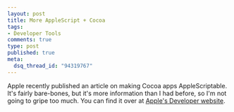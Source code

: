 ```yaml
--- 
layout: post
title: More AppleScript + Cocoa
tags: 
- Developer Tools
comments: true
type: post
published: true
meta: 
  dsq_thread_id: "94319767"
---
```

Apple recently published an article on making Cocoa apps AppleScriptable. It's fairly bare-bones, but it's more information than I had before, so I'm not going to gripe too much. You can find it over at <a href="http://developer.apple.com/cocoa/applescriptforapps.html">Apple's Developer website</a>.
